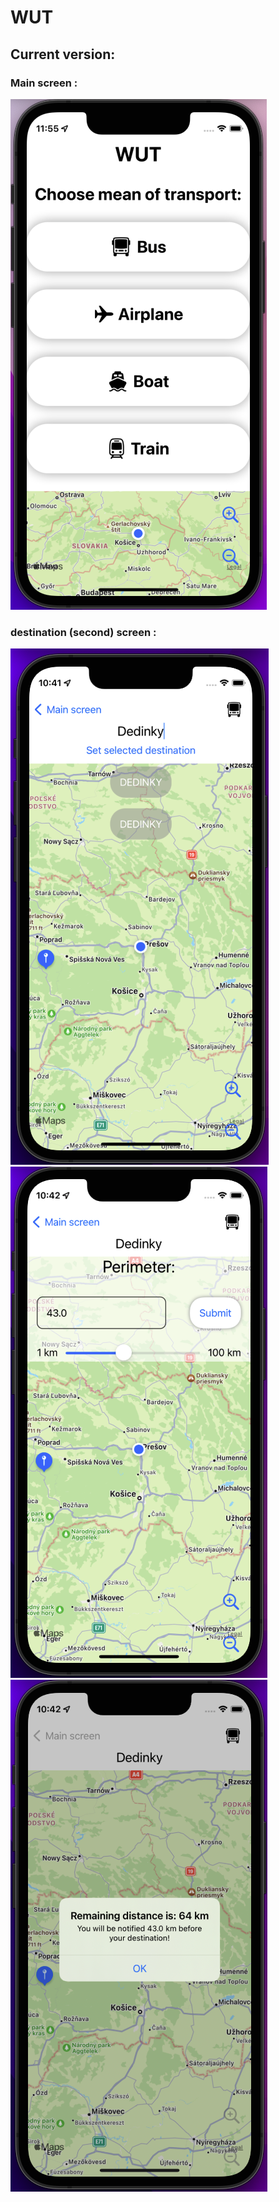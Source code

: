 # WUT

## Current version:

### Main screen :
![iPhone 13 mini WUT app main screen](Screenshots/select_view.png)

### destination (second) screen :
![iPhone 13 mini WUT app selecting destination](Screenshots/destination_view.png)
![iPhone 13 mini WUT app selecting perimeter](Screenshots/select_perimeter.png)
![iPhone 13 mini WUT app distance alert](Screenshots/show_distance.png)
